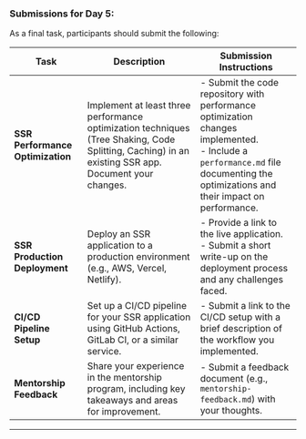 ### **Submissions for Day 5:**

As a final task, participants should submit the following:

| Task | Description | Submission Instructions |
|------|-------------|-------------------------|
| **SSR Performance Optimization** | Implement at least three performance optimization techniques (Tree Shaking, Code Splitting, Caching) in an existing SSR app. Document your changes. | - Submit the code repository with performance optimization changes implemented.<br>- Include a `performance.md` file documenting the optimizations and their impact on performance. |
| **SSR Production Deployment** | Deploy an SSR application to a production environment (e.g., AWS, Vercel, Netlify). | - Provide a link to the live application.<br>- Submit a short write-up on the deployment process and any challenges faced. |
| **CI/CD Pipeline Setup** | Set up a CI/CD pipeline for your SSR application using GitHub Actions, GitLab CI, or a similar service. | - Submit a link to the CI/CD setup with a brief description of the workflow you implemented. |
| **Mentorship Feedback** | Share your experience in the mentorship program, including key takeaways and areas for improvement. | - Submit a feedback document (e.g., `mentorship-feedback.md`) with your thoughts. |

---

